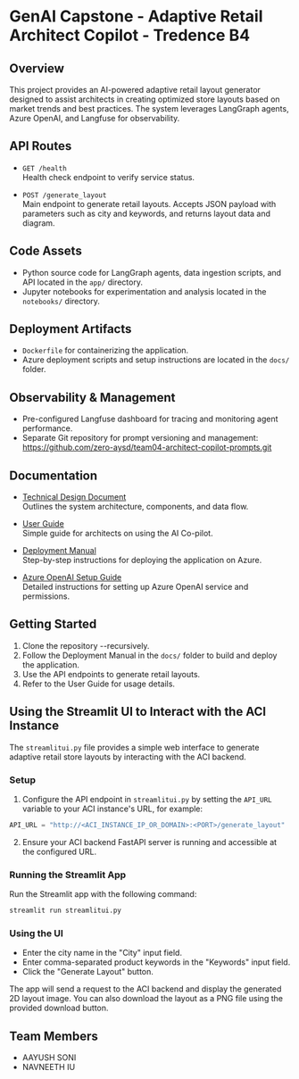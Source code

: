 # GenAI Capstone - Adaptive Retail Architect Copilot - Tredence B4



## Overview
This project provides an AI-powered adaptive retail layout generator designed to assist architects in creating optimized store layouts based on market trends and best practices. The system leverages LangGraph agents, Azure OpenAI, and Langfuse for observability.

## API Routes

- `GET /health`  
  Health check endpoint to verify service status.

- `POST /generate_layout`  
  Main endpoint to generate retail layouts. Accepts JSON payload with parameters such as city and keywords, and returns layout data and diagram.

## Code Assets

- Python source code for LangGraph agents, data ingestion scripts, and API located in the `app/` directory.
- Jupyter notebooks for experimentation and analysis located in the `notebooks/` directory.

## Deployment Artifacts

- `Dockerfile` for containerizing the application.
- Azure deployment scripts and setup instructions are located in the `docs/` folder.

## Observability & Management

- Pre-configured Langfuse dashboard for tracing and monitoring agent performance.
- Separate Git repository for prompt versioning and management:  
  https://github.com/zero-aysd/team04-architect-copilot-prompts.git

## Documentation

- [Technical Design Document](docs/Technical_Design_Document.md)  
  Outlines the system architecture, components, and data flow.

- [User Guide](docs/User_Guide.md)  
  Simple guide for architects on using the AI Co-pilot.

- [Deployment Manual](docs/Deployment_Manual.md)  
  Step-by-step instructions for deploying the application on Azure.

- [Azure OpenAI Setup Guide](docs/Azure_OpenAI_Setup.md)  
  Detailed instructions for setting up Azure OpenAI service and permissions.

## Getting Started

1. Clone the repository --recursively.
2. Follow the Deployment Manual in the `docs/` folder to build and deploy the application.
3. Use the API endpoints to generate retail layouts.
4. Refer to the User Guide for usage details.

## Using the Streamlit UI to Interact with the ACI Instance

The `streamlitui.py` file provides a simple web interface to generate adaptive retail store layouts by interacting with the ACI backend.

### Setup

1. Configure the API endpoint in `streamlitui.py` by setting the `API_URL` variable to your ACI instance's URL, for example:

```python
API_URL = "http://<ACI_INSTANCE_IP_OR_DOMAIN>:<PORT>/generate_layout"
```

2. Ensure your ACI backend FastAPI server is running and accessible at the configured URL.

### Running the Streamlit App

Run the Streamlit app with the following command:

```bash
streamlit run streamlitui.py
```

### Using the UI

- Enter the city name in the "City" input field.
- Enter comma-separated product keywords in the "Keywords" input field.
- Click the "Generate Layout" button.

The app will send a request to the ACI backend and display the generated 2D layout image. You can also download the layout as a PNG file using the provided download button.

## Team Members
- AAYUSH SONI
- NAVNEETH IU
